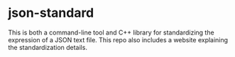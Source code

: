 # json-standard
This is both a command-line tool and C++ library for standardizing the expression of a JSON text file. This repo also includes a website explaining the standardization details.

